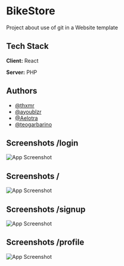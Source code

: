 # BikeStore

Project about use of git in a Website template

## Tech Stack

**Client:** React

**Server:** PHP

## Authors

- [@thxmr](https://www.github.com/thxmr)
- [@ayoublzr](https://www.github.com/ayoublzr)
- [@Aelotra](https://www.github.com/Aelotra)
- [@teogarbarino](https://www.github.com/teogarbarino)

## Screenshots /login

![App Screenshot](https://i.gyazo.com/5bdfb0e6c0d9a23fa40b5e96d36e4944.jpg)

## Screenshots /

![App Screenshot](https://i.gyazo.com/6d826e22599a95953ae829358d49e13a.png)

## Screenshots /signup

![App Screenshot](https://i.gyazo.com/thumb/1200/9ac4db3a18359ce8f3fc17609d0b83f0-jpg)
## Screenshots /profile

![App Screenshot](https://i.gyazo.com/thumb/1200/9ac4db3a18359ce8f3fc17609d0b83f0-jpg)

